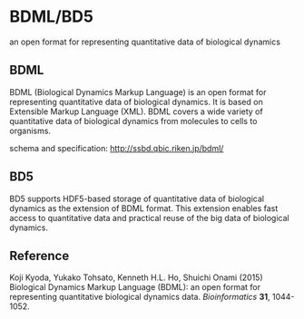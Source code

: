# BDML/BD5
an open format for representing quantitative data of biological dynamics

## BDML
BDML (Biological Dynamics Markup Language) is an open format for representing quantitative data of biological dynamics. It is based on Extensible Markup Language (XML). BDML covers a wide variety of quantitative data of biological dynamics from molecules to cells to organisms.

schema and specification: <http://ssbd.qbic.riken.jp/bdml/>

## BD5
BD5 supports HDF5-based storage of quantitative data of biological dynamics as the extension of BDML format. This extension enables fast access to quantitative data and practical reuse of the big data of biological dynamics.


## Reference
Koji Kyoda, Yukako Tohsato, Kenneth H.L. Ho, Shuichi Onami (2015) Biological Dynamics Markup Language (BDML): an open format for representing quantitative biological dynamics data. *Bioinformatics* **31**, 1044-1052.

